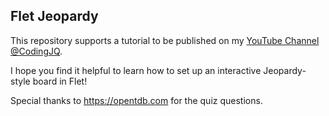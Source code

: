 ## Flet Jeopardy

This repository supports a tutorial to be published on 
my [YouTube Channel @CodingJQ](https://github.com/codingjq/flet-jeopardy).

I hope you find it helpful to learn how to set up an interactive Jeopardy-style board in Flet!

Special thanks to https://opentdb.com for the quiz questions.

<blockquote class="imgur-embed-pub" lang="en" data-id="a/KtNKOR3" data-context="false" ><a href="//imgur.com/a/KtNKOR3"></a></blockquote><script async src="//s.imgur.com/min/embed.js" charset="utf-8"></script>
